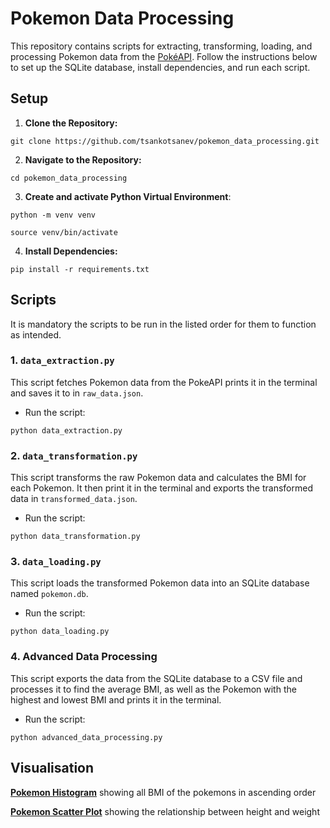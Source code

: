 # Pokemon Data Processing

This repository contains scripts for extracting, transforming, loading, and processing Pokemon data from the [PokéAPI](https://pokeapi.co/). Follow the instructions below to set up the SQLite database, install dependencies, and run each script.

## Setup

1. **Clone the Repository:**

```
git clone https://github.com/tsankotsanev/pokemon_data_processing.git
```

2. **Navigate to the Repository:**

```
cd pokemon_data_processing
```

3. **Create and activate Python Virtual Environment**:

```
python -m venv venv
```

```
source venv/bin/activate
```

4. **Install Dependencies:**

```
pip install -r requirements.txt
```

## Scripts

It is mandatory the scripts to be run in the listed order for them to function as intended.

### 1. `data_extraction.py`

This script fetches Pokemon data from the PokeAPI prints it in the terminal and saves it to in `raw_data.json`.

-   Run the script:

```
python data_extraction.py
```

### 2. `data_transformation.py`

This script transforms the raw Pokemon data and calculates the BMI for each Pokemon. It then print it in the terminal and exports the transformed data in `transformed_data.json`.

-   Run the script:

```
python data_transformation.py
```

### 3. `data_loading.py`

This script loads the transformed Pokemon data into an SQLite database named `pokemon.db`.

-   Run the script:

```
python data_loading.py
```

### 4. Advanced Data Processing

This script exports the data from the SQLite database to a CSV file and processes it to find the average BMI, as well as the Pokemon with the highest and lowest BMI and prints it in the terminal.

-   Run the script:

```
python advanced_data_processing.py
```

## Visualisation

**[Pokemon Histogram](https://lookerstudio.google.com/reporting/5a8e517d-ead4-4f1b-a84a-e14ed0c06b09/page/XImtD)** showing all BMI of the pokemons in ascending order

**[Pokemon Scatter Plot](https://lookerstudio.google.com/reporting/1ba9e2cf-2fc8-415a-b0fc-16bc579eddd2)** showing the relationship between height and weight

